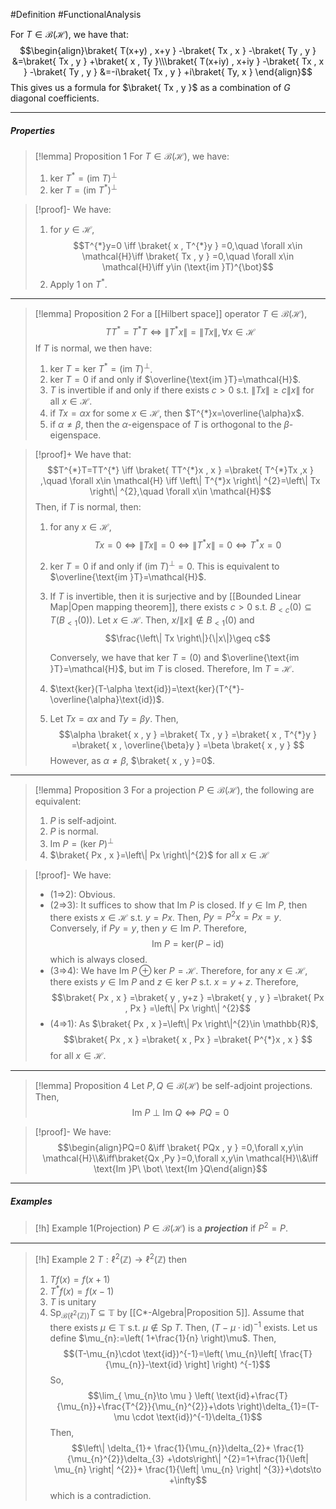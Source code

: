 #Definition #FunctionalAnalysis 

For $T\in \mathcal{B}(\mathcal{H})$, we have that: $$\begin{align}\braket{ T(x+y) , x+y } -\braket{ Tx , x } -\braket{ Ty , y } &=\braket{ Tx , y } +\braket{ x , Ty }\\\braket{ T(x+iy) , x+iy } -\braket{ Tx , x } -\braket{ Ty , y } &=-i\braket{ Tx , y } +i\braket{ Ty, x } \end{align}$$This gives us a formula for $\braket{ Tx , y }$ as a combination of $G$ diagonal coefficients. 

---
##### Properties
> [!lemma] Proposition 1
> For $T\in \mathcal{B}(\mathcal{H})$, we have:
> 1. $\text{ker }T^{*}=(\text{im }T)^{\bot}$
> 2. $\text{ker }T=(\text{im }T^{*})^{\bot}$

> [!proof]-
> We have:
> 1. for $y\in \mathcal{H}$, $$T^{*}y=0 \iff \braket{ x , T^{*}y } =0,\quad \forall x\in \mathcal{H}\iff \braket{ Tx , y } =0,\quad \forall x\in \mathcal{H}\iff y\in (\text{im }T)^{\bot}$$
> 2. Apply 1 on $T^{*}$.
---
> [!lemma] Proposition 2
> For a [[Hilbert space]] operator $T\in \mathcal{B}(\mathcal{H})$, $$TT^{*}=T^{*}T\iff \left\| T^{*}x \right\| =\left\| Tx \right\| ,\forall x\in \mathcal{H}$$
> If $T$ is normal, we then have:
> 1. $\text{ker }T=\text{ker }T^{*}=(\text{im }T)^{\bot}$.
> 3. $\text{ker }T=0$ if and only if $\overline{\text{im }T}=\mathcal{H}$.
> 3. $T$ is invertible if and only if there exists $c>0$ s.t. $\left\| Tx \right\|\geq c\|x\|$ for all $x\in \mathcal{H}$.
> 4. if $Tx=\alpha x$ for some $x\in \mathcal{H}$, then $T^{*}x=\overline{\alpha}x$.
> 5. if $\alpha\neq\beta$, then the $\alpha$-eigenspace of $T$ is orthogonal to the $\beta$-eigenspace.

> [!proof]+
> We have that: $$T^{*}T=TT^{*} \iff \braket{ TT^{*}x , x } =\braket{ T^{*}Tx ,x  } ,\quad \forall x\in \mathcal{H} \iff \left\| T^{*}x \right\| ^{2}=\left\| Tx \right\| ^{2},\quad \forall x\in \mathcal{H}$$
> Then, if $T$ is normal, then:
> 1. for any $x\in \mathcal{H}$, $$Tx=0\iff \left\| Tx \right\| =0\iff \left\| T^{*}x \right\| =0\iff T^{*}x=0$$
> 2. $\text{ker }T=0$ if and only if $(\text{im }T)^{\bot}=0$. This is equivalent to $\overline{\text{im }T}=\mathcal{H}$.
> 3. If $T$ is invertible, then it is surjective and by [[Bounded Linear Map|Open mapping theorem]], there exists $c>0$ s.t. $B_{<c}(0)\subseteq T(B_{<1}(0))$. Let $x\in \mathcal{H}$. Then, $x/\|x\|\notin B_{<1}(0)$ and $$\frac{\left\| Tx \right\|}{\|x\|}\geq c$$
>    
>    Conversely, we have that $\text{ker }T=(0)$ and $\overline{\text{im }T}=\mathcal{H}$, but $\text{im }T$ is closed. Therefore, $\text{Im }T=\mathcal{H}$.
> 4. $\text{ker}(T-\alpha \text{id})=\text{ker}(T^{*}-\overline{\alpha}\text{id})$.
> 5. Let $Tx=\alpha x$ and $Ty=\beta y$. Then, $$\alpha \braket{ x , y } =\braket{ Tx , y } =\braket{ x , T^{*}y } =\braket{ x , \overline{\beta}y } =\beta \braket{ x , y } $$However, as $\alpha\neq\beta$, $\braket{ x , y }=0$.
---
> [!lemma] Proposition 3
> For a projection $P\in \mathcal{B}(\mathcal{H})$, the following are equivalent:
> 1. $P$ is self-adjoint.
> 2. $P$ is normal.
> 3. $\text{Im }P=(\text{ker }P)^{\bot}$
> 4. $\braket{ Px , x }=\left\| Px \right\|^{2}$ for all $x\in \mathcal{H}$

> [!proof]-
> We have: 
> - (1=>2): Obvious.
> - (2=>3): It suffices to show that $\text{Im }P$ is closed. If $y\in \text{Im }P$, then there exists $x\in \mathcal{H}$ s.t. $y=Px$. Then, $Py=P^{2}x=Px=y$. Conversely, if $Py=y$, then $y\in \text{Im }P$. Therefore, $$\text{Im }P=\text{ker}(P-\text{id})$$which is always closed.
> - (3=>4): We have $\text{Im }P\oplus \text{ker }P=\mathcal{H}$. Therefore, for any $x\in \mathcal{H}$, there exists $y\in \text{Im }P$ and $z\in \text{ker } P$ s.t. $x=y+z$. Therefore, $$\braket{ Px , x } =\braket{ y , y+z } =\braket{ y , y } =\braket{ Px , Px } =\left\| Px \right\| ^{2}$$
> - (4=>1): As $\braket{ Px , x }=\left\| Px \right\|^{2}\in \mathbb{R}$, $$\braket{ Px , x } =\braket{ x , Px } =\braket{ P^{*}x , x } $$for all $x\in \mathcal{H}$.
---
> [!lemma] Proposition 4
> Let $P,Q\in \mathcal{B}(\mathcal{H})$ be self-adjoint projections. Then, $$\text{Im }P\ \bot\ \text{Im }Q\iff PQ=0$$

> [!proof]-
> We have: $$\begin{align}PQ=0 &\iff \braket{ PQx , y } =0,\forall x,y\in \mathcal{H}\\&\iff\braket{Qx  ,Py  }=0,\forall x,y\in \mathcal{H}\\&\iff \text{Im }P\ \bot\ \text{Im }Q\end{align}$$
---
##### Examples
> [!h] Example 1(Projection)
> $P\in \mathcal{B}(\mathcal{H})$ is a ***projection*** if $P^{2}=P$.
---
> [!h] Example 2
> $T: \ell^{2}(\mathbb{Z})\to \ell^{2}(\mathbb{Z})$ then
>1. $Tf(x)=f(x+1)$
>2. $T^{*}f(x)=f(x-1)$
>3. $T$ is unitary
>4. $\text{Sp}_{\mathcal{B}(\ell^2(\mathbb{Z}))}T\subseteq \mathbb{T}$ by [[C*-Algebra|Proposition 5]]. Assume that there exists $\mu\in \mathbb{T}$ s.t. $\mu\notin \text{Sp }T$. Then, $(T-\mu \cdot\text{id})^{-1}$ exists. Let us define $\mu_{n}:=\left( 1+\frac{1}{n} \right)\mu$. Then, $$(T-\mu_{n}\cdot \text{id})^{-1}=\left( \mu_{n}\left[ \frac{T}{\mu_{n}}-\text{id} \right] \right) ^{-1}$$So, $$\lim_{ \mu_{n}\to \mu } \left( \text{id}+\frac{T}{\mu_{n}}+\frac{T^{2}}{\mu_{n}^{2}}+\dots \right)\delta_{1}=(T-\mu \cdot \text{id})^{-1}\delta_{1}$$Then, $$\left\| \delta_{1}+ \frac{1}{\mu_{n}}\delta_{2}+ \frac{1}{\mu_{n}^{2}}\delta_{3} +\dots\right\| ^{2}=1+\frac{1}{\left| \mu_{n} \right| ^{2}}+ \frac{1}{\left| \mu_{n} \right| ^{3}}+\dots\to +\infty$$which is a contradiction.
